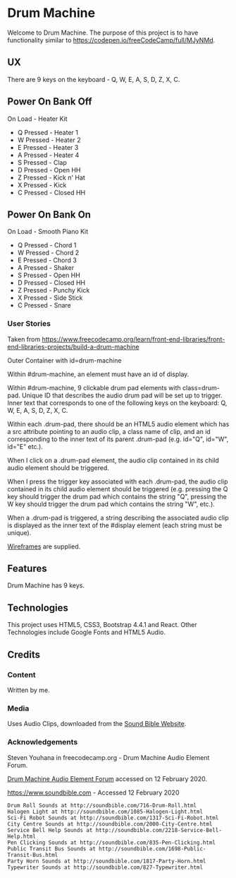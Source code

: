 # Drum Machine
 
Welcome to Drum Machine.  The purpose of this project is to have functionality similar to
https://codepen.io/freeCodeCamp/full/MJyNMd.

## UX

There are 9 keys on the keyboard - Q, W, E, A, S, D, Z, X, C.

Power On Bank Off
-----------------

On Load - Heater Kit

* Q Pressed - Heater 1
* W Pressed - Heater 2
* E Pressed - Heater 3
* A Pressed - Heater 4
* S Pressed - Clap
* D Pressed - Open HH
* Z Pressed - Kick n' Hat
* X Pressed - Kick
* C Pressed - Closed HH

Power On Bank On
----------------

On Load - Smooth Piano Kit

* Q Pressed - Chord 1
* W Pressed - Chord 2
* E Pressed - Chord 3
* A Pressed - Shaker
* S Pressed - Open HH
* D Pressed - Closed HH
* Z Pressed - Punchy Kick
* X Pressed - Side Stick
* C Pressed - Snare

### User Stories

Taken from https://www.freecodecamp.org/learn/front-end-libraries/front-end-libraries-projects/build-a-drum-machine

Outer Container with id=drum-machine

Within #drum-machine, an element must have an id of display.

Within #drum-machine, 9 clickable drum pad elements with class=drum-pad.  Unique ID that describes the
audio drum pad will be set up to trigger.  Inner text that corresponds to one of the following keys on the
keyboard: Q, W, E, A, S, D, Z, X, C.

Within each .drum-pad, there should be an HTML5 audio element which has a 
src attribute pointing to an audio clip, a class name of clip, 
and an id corresponding to the inner text of its parent .drum-pad (e.g. id="Q", id="W", id="E" etc.).

When I click on a .drum-pad element, the audio clip contained in its child audio element should be triggered.

When I press the trigger key associated with each .drum-pad, the audio clip contained in its child audio element should be triggered (e.g. pressing the Q key should trigger the drum pad which contains the string "Q", 
pressing the W key should trigger the drum pad which contains the string "W", etc.).

When a .drum-pad is triggered, a string describing the associated 
audio clip is displayed as the inner text of the #display element (each string must be unique).

[Wireframes](wireframes/wireframe-drum-machine.png) are supplied.

## Features

Drum Machine has 9 keys.

## Technologies

This project uses HTML5, CSS3, Bootstrap 4.4.1 and React.  Other Technologies include Google Fonts and HTML5 Audio.

## Credits

### Content

Written by me.

### Media

Uses Audio Clips, downloaded from the [Sound Bible Website](https://www.soundbible.com).

### Acknowledgements

Steven Youhana in freecodecamp.org - Drum Machine Audio Element Forum.

[Drum Machine Audio Element Forum](https://www.freecodecamp.org/forum/t/drum-machine-audio-element/210860) accessed
on 12 February 2020.

https://www.soundbible.com - Accessed 12 February 2020

    Drum Roll Sounds at http://soundbible.com/716-Drum-Roll.html
    Halogen Light at http://soundbible.com/1085-Halogen-Light.html
    Sci-Fi Robot Sounds at http://soundbible.com/1317-Sci-Fi-Robot.html
    City Centre Sounds at http://soundbible.com/2000-City-Centre.html
    Service Bell Help Sounds at http://soundbible.com/2218-Service-Bell-Help.html
    Pen Clicking Sounds at http://soundbible.com/835-Pen-Clicking.html
    Public Transit Bus Sounds at http://soundbible.com/1698-Public-Transit-Bus.html
    Party Horn Sounds at http://soundbible.com/1817-Party-Horn.html
    Typewriter Sounds at http://soundbible.com/827-Typewriter.html
    